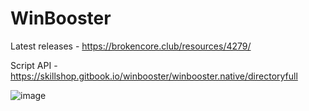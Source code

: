 # WinBooster
Latest releases - https://brokencore.club/resources/4279/

Script API - https://skillshop.gitbook.io/winbooster/winbooster.native/directoryfull

![image](https://user-images.githubusercontent.com/35975332/193950139-4547a985-3626-4ee1-9fed-c36f088d7436.png)
